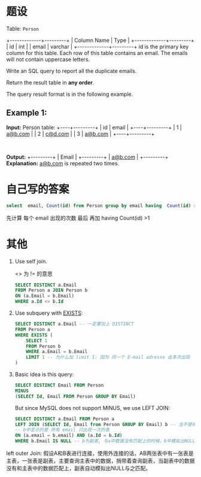 # 题设

Table: `Person`

+-------------+---------+
| Column Name | Type    |
+-------------+---------+
| id          | int     |
| email       | varchar |
+-------------+---------+
id is the primary key column for this table.
Each row of this table contains an email. The emails will not contain uppercase letters.

Write an SQL query to report all the duplicate emails.

Return the result table in **any order**.

The query result format is in the following example.

## **Example 1:**

**Input:** 
Person table:
+----+---------+
| id | email   |
+----+---------+
| 1  | a@b.com |
| 2  | c@d.com |
| 3  | a@b.com |
+----+---------+

&nbsp;

**Output:** 
+---------+
| Email   |
+---------+
| a@b.com |
+---------+
**Explanation:** a@b.com is repeated two times.

# 自己写的答案

```sql
select  email, Count(id) from Person group by email having  Count(id) >1
```

先计算 每个 email 出现的次数
最后 再加  having Count(id) >1 

# 其他

1. Use self join.
   
   <> 为 != 的意思
   
   ```sql
   SELECT DISTINCT a.Email
   FROM Person a JOIN Person b
   ON (a.Email = b.Email)
   WHERE a.Id <> b.Id 
   ```

2. Use subquery with [EXISTS](http://dev.mysql.com/doc/refman/5.0/en/exists-and-not-exists-subqueries.html):
   
   ```sql
   SELECT DISTINCT a.Email -- 一定要加上 DISTINCT
   FROM Person a
   WHERE EXISTS (
       SELECT 1
       FROM Person b
       WHERE a.Email = b.Email
       LIMIT 1 -- 为什么加 limit 1: 因为 同一个 E-mail adresse 会多次出现  
   )
   ```

3. Basic idea is this query:
   
   ```sql
   SELECT DISTINCT Email FROM Person
   MINUS
   (SELECT Id, Email FROM Person GROUP BY Email)
   ```
   
   But since MySQL does not support MINUS, we use LEFT JOIN:
   
   ```sql
   SELECT DISTINCT a.Email FROM Person a
   LEFT JOIN (SELECT Id, Email from Person GROUP BY Email) b -- 当不使用聚合函数时，GROUP BY 的结果是分组内容中的第一组查询结果。 
   -- b中显示的是 所有 email 只出现一次的表 
   ON (a.email = b.email) AND (a.Id = b.Id)
   WHERE b.Email IS NULL -- b为副表, 与a中数据没有匹配上的时候，b中模拟出NULL.  b.Email IS NULL 对应的 项 是 a.email 至少出现过多次的项
   ```

left outer Join: 假设A和B表进行连接，使用外连接的话，AB两张表中有一张表是主表，一张表是副表，主要查询主表中的数据，捎带着查询副表，当副表中的数据没有和主表中的数据匹配上，副表自动模拟出NULL与之匹配。 